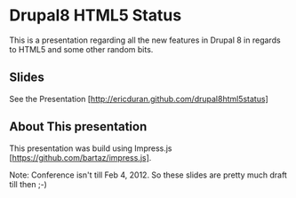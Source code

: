 Drupal8 HTML5 Status
====================

This is a presentation regarding all the new features in Drupal 8 in regards to HTML5 and some other random bits.

Slides
------

See the Presentation [http://ericduran.github.com/drupal8html5status]


About This presentation
-----------------------

This presentation was build using Impress.js [https://github.com/bartaz/impress.js].

Note: Conference isn't till Feb 4, 2012. So these slides are pretty much draft till then ;-)
